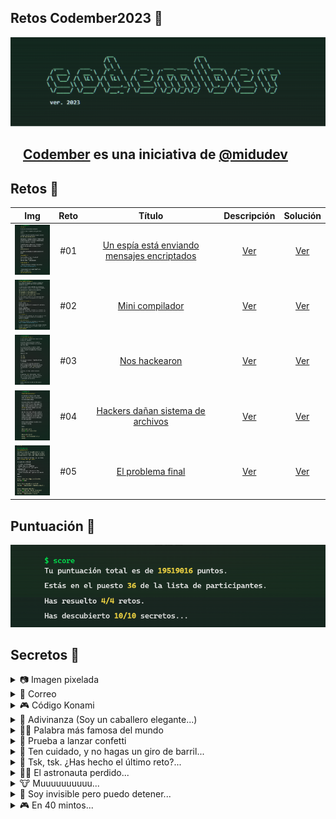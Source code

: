 ## Retos Codember2023 🎯

![Codember](./Assets/name.png)

## <img src="https://adventjs.dev/android-icon-192x192.png" width="15" height="15" /> [Codember](https://codember.dev/) es una iniciativa de [@midudev](https://midu.dev/)

## Retos 🎯

|                                    Img                                    | Reto |                                Título                                |           Descripción           |            Solución            |
| :-----------------------------------------------------------------------: | :--: | :------------------------------------------------------------------: | :-----------------------------: | :----------------------------: |
| <img src="./Assets/Challenges/challenge_01.png" width="80" height="80" /> | #01  | [Un espía está enviando mensajes encriptados](https://codember.dev/) | [Ver](./CHALLENGE_01/README.md) | [Ver](./CHALLENGE_01/index.js) |
| <img src="./Assets/Challenges/challenge_02.png" width="80" height="80" /> | #02  |               [Mini compilador](https://codember.dev/)               | [Ver](./CHALLENGE_02/README.md) | [Ver](./CHALLENGE_02/index.js) |
| <img src="./Assets/Challenges/challenge_03.png" width="80" height="80" /> | #03  |                [Nos hackearon](https://codember.dev/)                | [Ver](./CHALLENGE_03/README.md) | [Ver](./CHALLENGE_03/index.js) |
| <img src="./Assets/Challenges/challenge_04.png" width="80" height="80" /> | #04  |      [Hackers dañan sistema de archivos](https://codember.dev/)      | [Ver](./CHALLENGE_04/README.md) | [Ver](./CHALLENGE_04/index.js) |
| <img src="./Assets/Challenges/challenge_05.png" width="80" height="80" /> | #05  |              [El problema final](https://codember.dev/)              | [Ver](./CHALLENGE_05/README.md) | [Ver](./CHALLENGE_05/index.js) |

## Puntuación 🙌

![Score](./Assets/score.png)

## Secretos 🤫

<details>
    <summary>📷 Imagen pixelada</summary>
    <ul>
        <code> $ submit Rauch </code>
    </ul>
</details>

<details>
    <summary>📅 Correo</summary>
    <ul>
        <code> $ submit 2023-12-01 </code>
    </ul>
</details>

<details>
    <summary>🎮 Código Konami</summary>
    <p> Presiona: UP, UP, DOWN, DOWN, LEFT, RIGHT, LEFT, RIGHT, B, and A </p>
</details>

<details>
    <summary>🤔 Adivinanza (Soy un caballero elegante...)</summary>
    <ul>
        <code> $ submit HTML </code>
    </ul>
</details>

<details>
    <summary>🧙‍♀️ Palabra más famosa del mundo</summary>
        <ul>
            <li>
                <code> $ abracadabra </code>
            </li>
            <li>
                <code> $ submit itsmagic </code>
            </li>
        </ul>
</details>

<details>
    <summary>🎊 Prueba a lanzar confetti</summary>
        <ul>
            <code> $ confetti </code>
        </ul>
</details>

<details>
    <summary>🙈 Ten cuidado, y no hagas un giro de barril...</summary>
        <ul>
            <code> $ do a barrel roll </code>
        </ul>
</details>

<details>
    <summary>🔐 Tsk, tsk. ¿Has hecho el último reto?...</summary>
        <ul>
            <li><code> $ sudo nljzuyfzb</code></li>
            <li><code> $ cd private</code></li>
            <li><code> $ cat ai.webp</code></li>
            <li><code> $ submit Altman</code></li>
        </ul>
</details>

<details>
    <summary>👨‍🚀 El astronauta perdido...</summary>
        <ul>
            <li><code> $ sudo nljzuyfzb</code></li>
            <li><code> $ cd private</code></li>
            <li><code> $ cat log_mars_mission.txt</code></li>
            <li><code> $ submit majortom</code></li>
        </ul>
</details>

<details>
    <summary>🐮 Muuuuuuuuuu...</summary>
        <ul>
            <li><code> $ mail 4</code></li>
            <li><code> $ cowsay</code></li>
            <li><code> $ ping midu.dev</code></li>
        </ul>
</details>

<details>
    <summary>🐛 Soy invisible pero puedo detener...</summary>
        <ul>
            <li><code> $ mail 5</code></li>
            <li><code> $ submit bug</code></li>
        </ul>
</details>

<details>
    <summary>🎮 En 40 mintos...</summary>
        <ul>
            <li><code> $ play tetris</code></li>
        </ul>
</details>
